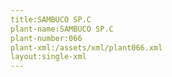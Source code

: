```yaml
---
title:SAMBUCO SP.C
plant-name:SAMBUCO SP.C
plant-number:066
plant-xml:/assets/xml/plant066.xml
layout:single-xml
---
```

